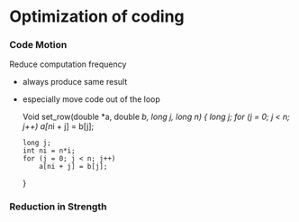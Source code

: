 # Optimization of coding

### Code Motion
  Reduce computation frequency
  - always produce same result
  - especially move code out of the loop

    Void set_row(double *a, double *b, long j, long n)
    {
        long j;
        for (j = 0; j < n; j++)
            a[n*i + j] = b[j];
            
            
        long j;
        int ni = n*i;
        for (j = 0; j < n; j++)
            a[ni + j] = b[j];      
    }
    
    
      
### Reduction in Strength
    

